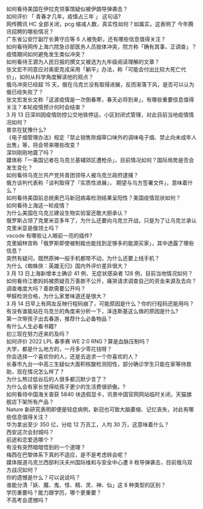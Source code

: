 如何看待美国在伊拉克领事馆疑似被伊朗导弹袭击？  
如何评价 「 青春才几年，疫情占三年 」 这句话?  
网传腾讯 HC 全部关闭，pcg 缩减人数，真实性如何？如属实，这表明了 今年腾讯招聘的哪些情况？  
广东省公安厅副厅长黄守应等 6 人被免职，还有哪些信息值得关注？  
如何看待网传上海六院急诊部医务人员肢体冲突，院方称「确有其事，正调查」？疫情期间如何避免发生类似冲突？  
如何看待王源为人民日报的撰文又被选为九年级阅读理解的文章？  
张文宏不同意应对奥密克戎采用「躺平」办法，称「可能会付出比较大死亡代价」，如何从科学角度解读他的观点？  
俄乌冲突已经超 15 天，俄在乌克兰没有取得进展，反而渐落下风，是否可以认为俄已经失败了？  
张文宏发长文称「这波疫情是一次倒春寒，春天必将到来」，有哪些重要信息值得关注？本轮疫情预计何时会结束？  
3 月 13 日深圳因疫情防控公交地铁停运，小区封闭式管理，对此目前当地疫情情况如何？  
普京在犹豫什么?  
《电子烟管理办法》规定「禁止销售除烟草口味外的调味电子烟、禁止向未成年人出售」等，将会带来哪些改变？  
深圳刚刚地震了吗？  
媒体称「一美国记者在乌克兰基辅郊区遭枪杀」，目前情况如何？国际局势是否会发生变化？  
如何看待乌克兰共产党共青团领导人被乌克兰政府逮捕？  
俄方谈判代表称「谈判取得了『实质性进展』， 期望与乌方签署文件」，意味着什么？  
如何看待美国前总统奥巴马新冠病毒检测结果呈阳性？美国疫情现状如何？  
如何看待上海这一轮疫情？  
为什么美国在乌克兰建设生物实验室还敢大胆承认？  
俄罗斯占领了克里米亚多年了，为什么还要向乌克兰开战，只是为了让乌克兰承认克里米亚是俄领土吗？  
vscode 有哪些让人眼前一亮的插件?  
克里姆林宫称「俄罗斯即使被制裁也能找到足够多的能源买家」，其中透露了哪些信息？  
突然有疑问，既然原神一般手机都带不动，为什么还要上线手机？  
为什么《蜘蛛侠：英雄无归》国内外评价差异很大？  
3 月 13 日上海新增本土确诊 41 例、无症状感染者 128 例，目前当地情况如何？  
如何看待江歌妈妈被质疑百万善款不公开，痛哭请求调查自己的资金来源及去向？调查难度大吗？善款需要公开吗？  
甲醛检测合格，为什么家里味道还是很大？  
3 月 14 日早上有网友反映行程码崩了，可能原因是什么？你的行程码还能用吗？  
有没有谁能站在乌克兰的角度来分析一下，泽连斯基这么做的原因是什么?  
第一次带孩子出去春游，推荐什么必备物品？  
有什么人生必看书籍?  
初三现在努力还来的及吗？  
如何评价 2022 LPL 春季赛 WE 2:0 RNG？算是血脉压制吗？  
大学，都是什么地方的，一月多少零花钱呀？  
你会选择一个喜欢你的人，还是去追求一个你喜欢的人？  
长春市九台一中高三生疑似大面积核酸检测阳性，部分确诊学生只能在家等待救助，现在情况怎么样了？  
为什么熬过低谷后的人很多都沉默少言了？  
为什么会有家长觉得给孩子更少的生活费很骄傲。?  
如何看待中国海关查获 5840 块造假显卡，讯景中国官网网站临时关闭，天猫旗舰店下架所有产品？  
Nature 新研究表明即便是轻症病例，新冠也可致大脑萎缩、记忆丧失，对此有哪些信息值得关注？  
华为拿出至少 350 亿，分给 12 万员工，人均 30 万，这意味着什么？  
西安这次会封城吗？  
前途和恋爱选哪个？  
有没有突然暗暗悟到的一个道理？  
梅西在巴黎体系下真的不适应，是不是考虑转会呢？  
媒体报道乌克兰西部利沃夫州国际维和与安全中心遭 8 枚导弹袭击，目前俄乌双方战况如何？  
你的遗憾是什么？可以说说吗？  
谁能分清「妖、魔、鬼、怪、精、灵、神、仙」这 8 种类型的区别？  
学历重要吗？能力跟学历，哪个更重要？  
不高考会遗憾吗？  

